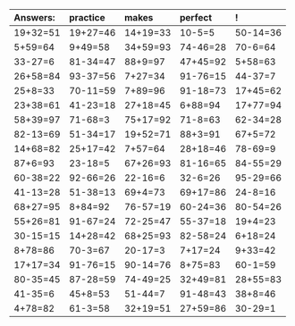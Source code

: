 | Answers: | practice | makes | perfect | ! |
| :--- | :--- | :--- | :--- | :--- |
| 19+32=51 | 19+27=46 | 14+19=33 | 10-5=5 | 50-14=36 | 
| 5+59=64 | 9+49=58 | 34+59=93 | 74-46=28 | 70-6=64 | 
| 33-27=6 | 81-34=47 | 88+9=97 | 47+45=92 | 5+58=63 | 
| 26+58=84 | 93-37=56 | 7+27=34 | 91-76=15 | 44-37=7 | 
| 25+8=33 | 70-11=59 | 7+89=96 | 91-18=73 | 17+45=62 | 
| 23+38=61 | 41-23=18 | 27+18=45 | 6+88=94 | 17+77=94 | 
| 58+39=97 | 71-68=3 | 75+17=92 | 71-8=63 | 62-34=28 | 
| 82-13=69 | 51-34=17 | 19+52=71 | 88+3=91 | 67+5=72 | 
| 14+68=82 | 25+17=42 | 7+57=64 | 28+18=46 | 78-69=9 | 
| 87+6=93 | 23-18=5 | 67+26=93 | 81-16=65 | 84-55=29 | 
| 60-38=22 | 92-66=26 | 22-16=6 | 32-6=26 | 95-29=66 | 
| 41-13=28 | 51-38=13 | 69+4=73 | 69+17=86 | 24-8=16 | 
| 68+27=95 | 8+84=92 | 76-57=19 | 60-24=36 | 80-54=26 | 
| 55+26=81 | 91-67=24 | 72-25=47 | 55-37=18 | 19+4=23 | 
| 30-15=15 | 14+28=42 | 68+25=93 | 82-58=24 | 6+18=24 | 
| 8+78=86 | 70-3=67 | 20-17=3 | 7+17=24 | 9+33=42 | 
| 17+17=34 | 91-76=15 | 90-14=76 | 8+75=83 | 60-1=59 | 
| 80-35=45 | 87-28=59 | 74-49=25 | 32+49=81 | 28+55=83 | 
| 41-35=6 | 45+8=53 | 51-44=7 | 91-48=43 | 38+8=46 | 
| 4+78=82 | 61-3=58 | 32+19=51 | 27+59=86 | 30-29=1 | 

